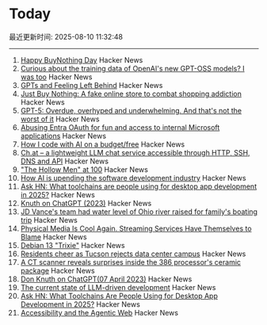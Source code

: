 # Today

最近更新时间: 2025-08-10 11:32:48

--- 
1. [Happy BuyNothing Day](https://justbuynothing.com/) Hacker News
2. [Curious about the training data of OpenAI's new GPT-OSS models? I was too](https://twitter.com/jxmnop/status/1953899426075816164) Hacker News
3. [GPTs and Feeling Left Behind](https://whynothugo.nl/journal/2025/08/06/gpts-and-feeling-left-behind/) Hacker News
4. [Just Buy Nothing: A fake online store to combat shopping addiction](https://justbuynothing.com/) Hacker News
5. [GPT-5: Overdue, overhyped and underwhelming. And that's not the worst of it](https://garymarcus.substack.com/p/gpt-5-overdue-overhyped-and-underwhelming) Hacker News
6. [Abusing Entra OAuth for fun and access to internal Microsoft applications](https://research.eye.security/consent-and-compromise/) Hacker News
7. [How I code with AI on a budget/free](https://wuu73.org/blog/aiguide1.html) Hacker News
8. [Ch.at – a lightweight LLM chat service accessible through HTTP, SSH, DNS and API](https://ch.at/) Hacker News
9. ["The Hollow Men" at 100](https://prufrock.substack.com/p/the-the-hollow-men-at-100) Hacker News
10. [How AI is upending the software development industry](https://www.reuters.com/lifestyle/bootcamp-bust-how-ai-is-upending-software-development-industry-2025-08-09/) Hacker News
11. [Ask HN: What toolchains are people using for desktop app development in 2025?](https://news.ycombinator.com/item?id=44848058) Hacker News
12. [Knuth on ChatGPT (2023)](https://cs.stanford.edu/~knuth/chatGPT20.txt) Hacker News
13. [JD Vance's team had water level of Ohio river raised for family's boating trip](https://www.theguardian.com/us-news/2025/aug/06/jd-vance-ohio-lake-water-levels) Hacker News
14. [Physical Media Is Cool Again. Streaming Services Have Themselves to Blame](https://www.rollingstone.com/culture/culture-features/physical-media-collectors-trend-viral-streamers-1235387314/) Hacker News
15. [Debian 13 "Trixie"](https://www.debian.org/News/2025/20250809) Hacker News
16. [Residents cheer as Tucson rejects data center campus](https://www.datacenterdynamics.com/en/news/residents-cheer-as-tucson-rejects-amazons-massive-project-blue-data-center-campus-in-arizona/) Hacker News
17. [A CT scanner reveals surprises inside the 386 processor's ceramic package](https://www.righto.com/2025/08/intel-386-package-ct-scan.html) Hacker News
18. [Don Knuth on ChatGPT(07 April 2023)](https://cs.stanford.edu/~knuth/chatGPT20.txt) Hacker News
19. [The current state of LLM-driven development](http://blog.tolki.dev/posts/2025/08-07-llms/) Hacker News
20. [Ask HN: What Toolchains Are People Using for Desktop App Development in 2025?](https://news.ycombinator.com/item?id=44848058) Hacker News
21. [Accessibility and the Agentic Web](https://tetralogical.com/blog/2025/08/08/accessibility-and-the-agentic-web/) Hacker News
